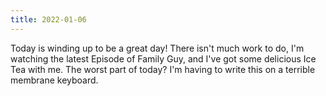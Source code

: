 ```yaml
---
title: 2022-01-06
---
```

Today is winding up to be a great day! There isn't much work to do, I'm watching the latest Episode of Family Guy, and I've got some delicious Ice Tea with me. The worst part of today? I'm having to write this on a terrible membrane keyboard.
